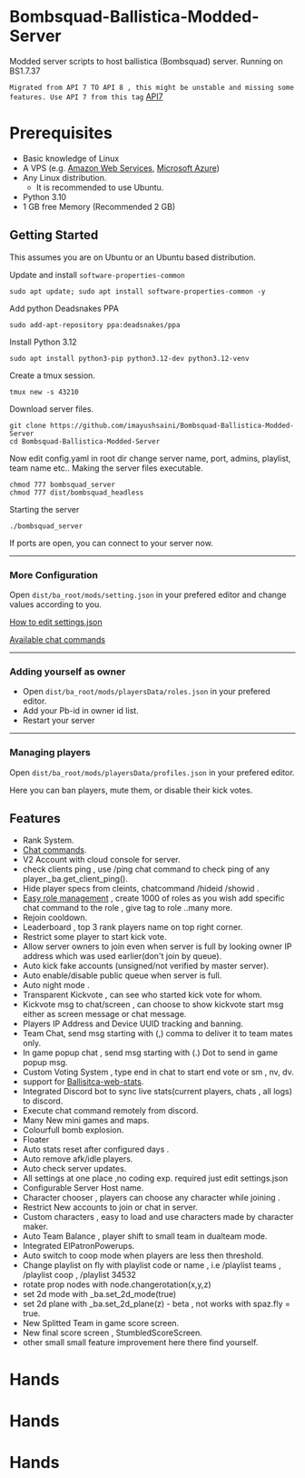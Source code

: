 # Bombsquad-Ballistica-Modded-Server

Modded server scripts to host ballistica (Bombsquad) server. Running on BS1.7.37

``
Migrated from API 7 TO API 8 , this might be unstable and missing some features. Use API 7 from this tag
``
[API7 ](https://github.com/imayushsaini/Bombsquad-Ballistica-Modded-Server/releases/tag/1.7.26)

# Prerequisites
- Basic knowledge of Linux
- A VPS (e.g. [Amazon Web Services](https://aws.amazon.com/), [Microsoft Azure](https://portal.azure.com/))
- Any Linux distribution.
  - It is recommended to use Ubuntu.
- Python 3.10
- 1 GB free Memory (Recommended 2 GB)

## Getting Started
This assumes you are on Ubuntu or an Ubuntu based distribution.

Update and install `software-properties-common`
```
sudo apt update; sudo apt install software-properties-common -y
```
Add python Deadsnakes PPA
```
sudo add-apt-repository ppa:deadsnakes/ppa
```
Install Python 3.12
```
sudo apt install python3-pip python3.12-dev python3.12-venv
```
Create a tmux session.
```
tmux new -s 43210
```
Download server files.
```
git clone https://github.com/imayushsaini/Bombsquad-Ballistica-Modded-Server
cd Bombsquad-Ballistica-Modded-Server
```
Now edit config.yaml in root dir change server name, port, admins, playlist, team name etc..
Making the server files executable.
```
chmod 777 bombsquad_server
chmod 777 dist/bombsquad_headless
```
Starting the server
```
./bombsquad_server
```
If ports are open, you can connect to your server now.

___
### More Configuration
Open `dist/ba_root/mods/setting.json` in your prefered editor and change values according to you.

[How to edit settings.json](https://github.com/imayushsaini/Bombsquad-Ballistica-Modded-Server/wiki/Server-Settings)

[Available chat commands](https://github.com/imayushsaini/Bombsquad-Ballistica-Modded-Server/wiki/Chat-commands)

___
### Adding yourself as owner
- Open `dist/ba_root/mods/playersData/roles.json` in your prefered editor.
- Add your Pb-id in owner id list.
- Restart your server

___
### Managing players
Open `dist/ba_root/mods/playersData/profiles.json` in your prefered editor.

Here you can ban players, mute them, or disable their kick votes.


## Features
- Rank System.
- [Chat commands](https://github.com/imayushsaini/Bombsquad-Ballistica-Modded-Server/wiki/Chat-commands).
- V2 Account with cloud console for server.
- check clients ping , use /ping chat command to check ping of any player._ba.get_client_ping().
- Hide player specs from cleints, chatcommand /hideid /showid .
- [Easy role management](https://github.com/imayushsaini/Bombsquad-Ballistica-Modded-Server/wiki/Chat-commands#role-management-system) , create 1000 of roles as you wish add specific chat command to the role , give tag to role ..many more.
- Rejoin cooldown.
- Leaderboard , top 3 rank players name on top right corner.
- Restrict some player to start kick vote.
- Allow server owners to join even when server is full by looking owner IP address which was used earlier(don't join by queue).
- Auto kick fake accounts (unsigned/not verified by master server).
- Auto enable/disable public queue when server is full.
- Auto night mode .
- Transparent Kickvote , can see who started kick vote for whom.
- Kickvote msg to chat/screen , can choose to show kickvote start msg either as screen message or chat message.
- Players IP Address and Device UUID tracking and banning.
- Team Chat, send msg starting with (,) comma to deliver it to team mates only.
- In game popup chat , send msg starting with (.) Dot to send in game popup msg.
- Custom Voting System , type end in chat to start end vote or sm , nv, dv.
- support for [Ballisitca-web-stats](https://github.com/imayushsaini/ballistica-web-stats).
- Integrated Discord bot to sync live stats(current players, chats , all logs) to discord.
- Execute chat command remotely from discord.
- Many New mini games and maps.
- Colourfull bomb explosion.
- Floater
- Auto stats reset after configured days .
- Auto remove afk/idle players.
- Auto check server updates.
- All settings at one place ,no coding exp. required just edit settings.json 
- Configurable Server Host name.
- Character chooser , players can choose any character while joining .
- Restrict New accounts to join or chat in server.
- Custom characters , easy to load and use characters made by character maker.
- Auto Team Balance , player shift to small team in dualteam mode.
- Integrated ElPatronPowerups.
- Auto switch to coop mode when players are less then threshold.
- Change playlist on fly with playlist code or name , i.e /playlist teams , /playlist coop , /playlist 34532
- rotate prop nodes with node.changerotation(x,y,z)
- set 2d mode with _ba.set_2d_mode(true)
- set 2d plane with _ba.set_2d_plane(z) - beta , not works with spaz.fly = true. 
- New Splitted Team in game score screen.
- New final score screen , StumbledScoreScreen.
- other small small feature improvement here there find yourself.
# Hands
# Hands
# Hands

